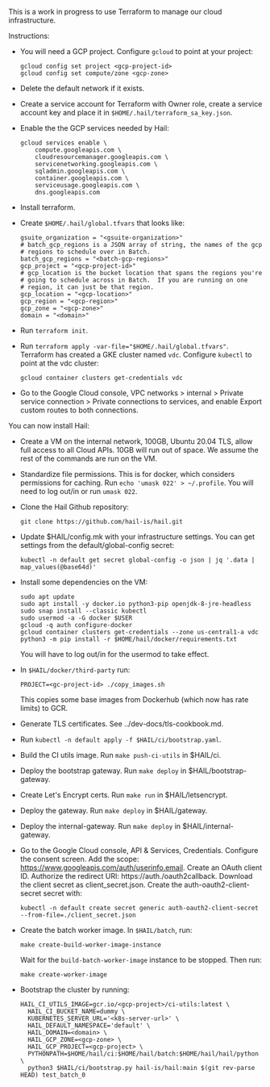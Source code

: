 This is a work in progress to use Terraform to manage our cloud
infrastructure.

Instructions:

- You will need a GCP project.  Configure `gcloud` to point at your project:

   ```
   gcloud config set project <gcp-project-id>
   gcloud config set compute/zone <gcp-zone>
   ```

- Delete the default network if it exists.

- Create a service account for Terraform with Owner role, create a
  service account key and place it in
  `$HOME/.hail/terraform_sa_key.json`.

- Enable the the GCP services needed by Hail:

   ```
   gcloud services enable \
       compute.googleapis.com \
       cloudresourcemanager.googleapis.com \
       servicenetworking.googleapis.com \
       sqladmin.googleapis.com \
       container.googleapis.com \
       serviceusage.googleapis.com \
       dns.googleapis.com
   ```

- Install terraform.

- Create `$HOME/.hail/global.tfvars` that looks like:

   ```
   gsuite_organization = "<gsuite-organization>"
   # batch_gcp_regions is a JSON array of string, the names of the gcp
   # regions to schedule over in Batch.
   batch_gcp_regions = "<batch-gcp-regions>"
   gcp_project = "<gcp-project-id>"
   # gcp_location is the bucket location that spans the regions you're
   # going to schedule across in Batch.  If you are running on one
   # region, it can just be that region.
   gcp_location = "<gcp-location>"
   gcp_region = "<gcp-region>"
   gcp_zone = "<gcp-zone>"
   domain = "<domain>"
   ```

- Run `terraform init`.

- Run `terraform apply -var-file="$HOME/.hail/global.tfvars"`.
  Terraform has created a GKE cluster named `vdc`.  Configure
  `kubectl` to point at the vdc cluster:

  ```
  gcloud container clusters get-credentials vdc
  ```

- Go to the Google Cloud console, VPC networks > internal > Private
  service connection > Private connections to services, and enable
  Export custom routes to both connections.

You can now install Hail:

- Create a VM on the internal network, 100GB, Ubuntu 20.04 TLS, allow
  full access to all Cloud APIs.  10GB will run out of space.  We
  assume the rest of the commands are run on the VM.

- Standardize file permissions.  This is for docker, which considers
  permissions for caching.  Run `echo 'umask 022' > ~/.profile`.  You
  will need to log out/in or run `umask 022`.

- Clone the Hail Github repository:

  ```
  git clone https://github.com/hail-is/hail.git
  ```

- Update $HAIL/config.mk with your infrastructure settings.  You can
  get settings from the default/global-config secret:

  ```
  kubectl -n default get secret global-config -o json | jq '.data | map_values(@base64d)'
  ```

- Install some dependencies on the VM:

  ```
  sudo apt update
  sudo apt install -y docker.io python3-pip openjdk-8-jre-headless
  sudo snap install --classic kubectl
  sudo usermod -a -G docker $USER
  gcloud -q auth configure-docker
  gcloud container clusters get-credentials --zone us-central1-a vdc
  python3 -m pip install -r $HOME/hail/docker/requirements.txt
  ```

  You will have to log out/in for the usermod to take effect.

- In `$HAIL/docker/third-party` run:

  ```
  PROJECT=<gc-project-id> ./copy_images.sh
  ```

  This copies some base images from Dockerhub (which now has rate
  limits) to GCR.

- Generate TLS certificates.  See ../dev-docs/tls-cookbook.md.

- Run `kubectl -n default apply -f $HAIL/ci/bootstrap.yaml`.

- Build the CI utils image.  Run `make push-ci-utils` in $HAIL/ci.

- Deploy the bootstrap gateway.  Run `make deploy` in
  $HAIL/bootstrap-gateway.

- Create Let's Encrypt certs. Run `make run` in $HAIL/letsencrypt.

- Deploy the gateway.  Run `make deploy` in $HAIL/gateway.

- Deploy the internal-gateway.  Run `make deploy` in $HAIL/internal-gateway.

- Go to the Google Cloud console, API & Services, Credentials.
  Configure the consent screen.  Add the scope:
  https://www.googleapis.com/auth/userinfo.email.  Create an OAuth
  client ID.  Authorize the redirect URI:
  https://auth.<domain>/oauth2callback.  Download the client secret
  as client_secret.json.  Create the auth-oauth2-client-secret secret
  with:

  ```
  kubectl -n default create secret generic auth-oauth2-client-secret --from-file=./client_secret.json
  ```

- Create the batch worker image.  In `$HAIL/batch`, run:

  ```
  make create-build-worker-image-instance
  ```

  Wait for the `build-batch-worker-image` instance to be stopped.  Then run:

  ```
  make create-worker-image
  ```

- Bootstrap the cluster by running:

  ```
  HAIL_CI_UTILS_IMAGE=gcr.io/<gcp-project>/ci-utils:latest \
    HAIL_CI_BUCKET_NAME=dummy \
    KUBERNETES_SERVER_URL='<k8s-server-url>' \
    HAIL_DEFAULT_NAMESPACE='default' \
    HAIL_DOMAIN=<domain> \
    HAIL_GCP_ZONE=<gcp-zone> \
    HAIL_GCP_PROJECT=<gcp-project> \
    PYTHONPATH=$HOME/hail/ci:$HOME/hail/batch:$HOME/hail/hail/python \
    python3 $HAIL/ci/bootstrap.py hail-is/hail:main $(git rev-parse HEAD) test_batch_0
  ```
